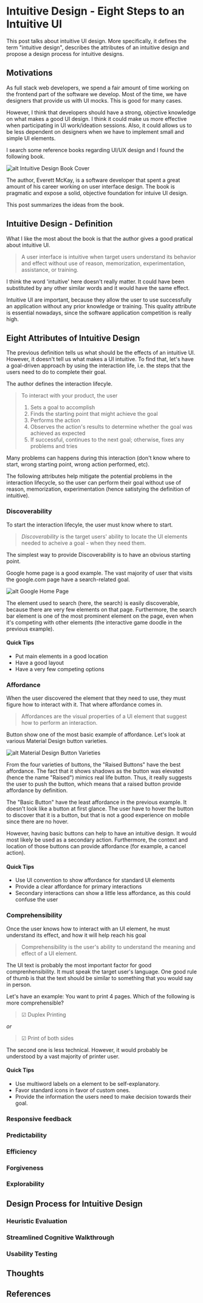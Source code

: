 # Intuitive Design - Eight Steps to an Intuitive UI

This post talks about intuitive UI design. More specifically, it defines the term "intuitive design", describes the attributes of an intuitive design and propose a design process for intuitive designs.

## Motivations

As full stack web developers, we spend a fair amount of time working on the frontend part of the software we develop. Most of the time, we have designers that provide us with UI mocks. This is good for many cases.

However, I think that developers should have a strong, objective knowledge on what makes a good UI design.
I think it could make us more effective when participating in UI work/ideation sessions. Also, it could allows us to be less dependent on designers when we have to implement small and simple UI elements.

I search some reference books regarding UI/UX design and I found the following book.

![alt Intuitive Design Book Cover](https://images-na.ssl-images-amazon.com/images/I/41z-01QTDsL._SX258_BO1,204,203,200_.jpg)

The author, Everett McKay, is a software developer that spent a great amount of his career working on user interface design. The book is pragmatic and expose a solid, objective foundation for intuive UI design.

This post summarizes the ideas from the book.

## Intuitive Design - Definition


What I like the most about the book is that the author gives a good pratical about intuitive UI.

> A user interface is intuitive when target users understand its behavior and effect without use of reason, memorization, experimentation, assistance, or training.

I think the word 'intuitive' here doesn't really matter. It could have been substituted by any other similar words and it would have the same effect.

Intuitive UI are important, because they allow the user to use successfully an application without any prior knowledge or training. This quality attribute is essential nowadays, since the software application competition is really high.

## Eight Attributes of Intuitive Design

The previous definition tells us what should be the effects of an intuitive UI. However, it doesn't tell us what makes a UI intuitive. To find that, let's have a goal-driven approach by using the interaction life, i.e. the steps that the users need to do to complete their goal.

The author defines the interaction lifecyle.

> To interact with your product, the user
> 1. Sets a goal to accomplish
> 1. Finds the starting point that might achieve the goal
> 1. Performs the action
> 1. Observes the action's results to determine whether the goal was achieved as expected
> 1. If successful, continues to the next goal; otherwise, fixes any problems and tries

Many problems can happens during this interaction (don't know where to start, wrong starting point, wrong action performed, etc).

The following attributes help mitigate the potential problems in the interaction lifecycle, so the user can perform their goal without use of reason, memorization, experimentation (hence satistying the definition of intuitive).

### Discoverability

To start the interaction lifecyle, the user must know where to start.

> *Discoverability* is the target users' ability to locate the UI elements needed to acheive a goal - when they need them.

The simplest way to provide Discoverability is to have an obvious starting point.

Google home page is a good example. The vast majority of user that visits the google.com page have a search-related goal.

![alt Google Home Page](https://i.imgur.com/gisI9yp.png)

The element used to search (here, the search) is easily discoverable, because there are very few elements on that page. Furthermore, the search bar element is one of the most prominent element on the page, even when it's competing with other elements (the interactive game doodle in the previous example).

#### Quick Tips

* Put main elements in a good location
* Have a good layout
* Have a very few competing options

### Affordance

When the user discovered the element that they need to use, they must figure how to interact with it. That where affordance comes in.

> Affordances are the visual properties of a UI element that suggest how to perform an interaction.

Button show one of the most basic example of affordance. Let's look at various Material Design button varieties.

![alt Material Design Button Varieties](https://i.imgur.com/jBq1CDR.png)

From the four varieties of buttons, the "Raised Buttons" have the best affordance. The fact that it shows shadows as the button was elevated (hence the name "Raised") mimics real life button. Thus, it really suggests the user to push the button, which means that a raised button provide affordance by definition.

The "Basic Button" have the least affordance in the previous example. It doesn't look like a button at first glance. The user have to hover the button to discover that it is a button, but that is not a good experience on mobile since there are no hover.

However, having basic buttons can help to have an intuitive design. It would most likely be used as a secondary action. Furthermore, the context and location of those buttons can provide affordance (for example, a cancel action).


#### Quick Tips

* Use UI convention to show affordance for standard UI elements
* Provide a clear affordance for primary interactions
* Secondary interactions can show a little less affordance, as this could confuse the user

### Comprehensibility

Once the user knows how to interact with an UI element, he must understand its effect, and how it will help reach his goal

> Comprehensibility is the user's ability to understand the meaning and effect of a UI element.

The UI text is probably the most important factor for good comprenhensibility. It must speak the target user's language. One good rule of thumb is that the text should be similar to something that you would say in person.

Let's have an example: You want to print 4 pages. Which of the following is more comprehensible?

> ☑ Duplex Printing

*or*

> ☑ Print of both sides

The second one is less technical. However, it would probably be understood by a vast majority of printer user.


#### Quick Tips

* Use multiword labels on a element to be self-explanatory.
* Favor standard icons in favor of custom ones.
* Provide the information the users need to make decision towards their goal.


### Responsive feedback

### Predictability

### Efficiency

### Forgiveness

### Explorability

## Design Process for Intuitive Design

### Heuristic Evaluation

### Streamlined Cognitive Walkthrough

### Usability Testing

## Thoughts

## References